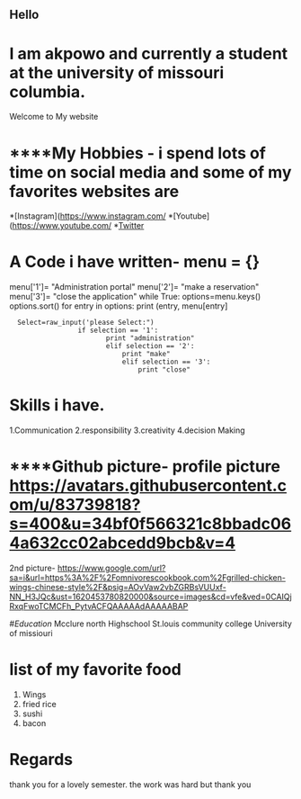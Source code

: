 ## Hello
# I am akpowo and currently a student at the university of missouri columbia.
Welcome to My website


# ****My Hobbies - i spend lots of time on social media and some of my favorites websites are
*[Instagram](https://www.instagram.com/ 
*[Youtube](https://www.youtube.com/ 
*[Twitter](https://twitter.com/?lang=en)

# A Code i have written- menu = {}
menu['1']= "Administration portal"
menu['2']= "make a reservation"
menu['3']= "close the application"
while True:
    options=menu.keys()
    options.sort()
    for entry in options:
        print (entry, menu[entry]


      Select=raw_input('please Select:")
                     if selection == '1':
                            print "administration"
                            elif selection == '2':
                                print "make"
                                elif selection == '3':
                                    print "close"
                                                                        
# **Skills i have.** 
1.Communication
2.responsibility 
3.creativity
4.decision Making

# ****Github picture- profile picture https://avatars.githubusercontent.com/u/83739818?s=400&u=34bf0f566321c8bbadc064a632cc02abcedd9bcb&v=4
 2nd picture- https://www.google.com/url?sa=i&url=https%3A%2F%2Fomnivorescookbook.com%2Fgrilled-chicken-wings-chinese-style%2F&psig=AOvVaw2vbZGRBsVUUxf-NN_H3JQc&ust=1620453780820000&source=images&cd=vfe&ved=0CAIQjRxqFwoTCMCFh_PytvACFQAAAAAdAAAAABAP

#_Education_ 
Mcclure north Highschool
St.louis community college
University of missiouri 

# list of my favorite food
1. Wings
2. fried rice
3. sushi
4. bacon

# Regards
thank you for a lovely semester. the work was hard but thank you
